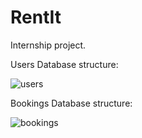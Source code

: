 # RentIt
Internship project.

Users Database structure:

![users](https://github.com/user-attachments/assets/562a3979-2021-43e9-aaff-4acc8db4e525)

Bookings Database structure:

![bookings](https://github.com/user-attachments/assets/571b16ab-18de-4ec1-b0e5-750f24a3d1fd)
